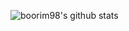 ![boorim98's github stats](https://github-readme-stats.vercel.app/api?username=boorim98&show_icons=true&count_private=true&theme=dracular)
